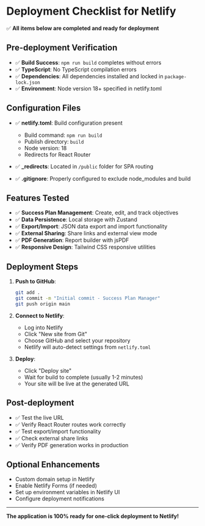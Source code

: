 # Deployment Checklist for Netlify

✅ **All items below are completed and ready for deployment**

## Pre-deployment Verification

- ✅ **Build Success**: `npm run build` completes without errors
- ✅ **TypeScript**: No TypeScript compilation errors
- ✅ **Dependencies**: All dependencies installed and locked in `package-lock.json`
- ✅ **Environment**: Node version 18+ specified in netlify.toml

## Configuration Files

- ✅ **netlify.toml**: Build configuration present
  - Build command: `npm run build`
  - Publish directory: `build`
  - Node version: 18
  - Redirects for React Router

- ✅ **_redirects**: Located in `/public` folder for SPA routing
- ✅ **.gitignore**: Properly configured to exclude node_modules and build

## Features Tested

- ✅ **Success Plan Management**: Create, edit, and track objectives
- ✅ **Data Persistence**: Local storage with Zustand
- ✅ **Export/Import**: JSON data export and import functionality
- ✅ **External Sharing**: Share links and external view mode
- ✅ **PDF Generation**: Report builder with jsPDF
- ✅ **Responsive Design**: Tailwind CSS responsive utilities

## Deployment Steps

1. **Push to GitHub**:
   ```bash
   git add .
   git commit -m "Initial commit - Success Plan Manager"
   git push origin main
   ```

2. **Connect to Netlify**:
   - Log into Netlify
   - Click "New site from Git"
   - Choose GitHub and select your repository
   - Netlify will auto-detect settings from `netlify.toml`

3. **Deploy**:
   - Click "Deploy site"
   - Wait for build to complete (usually 1-2 minutes)
   - Your site will be live at the generated URL

## Post-deployment

- ✅ Test the live URL
- ✅ Verify React Router routes work correctly
- ✅ Test export/import functionality
- ✅ Check external share links
- ✅ Verify PDF generation works in production

## Optional Enhancements

- Custom domain setup in Netlify
- Enable Netlify Forms (if needed)
- Set up environment variables in Netlify UI
- Configure deployment notifications

---

**The application is 100% ready for one-click deployment to Netlify!**